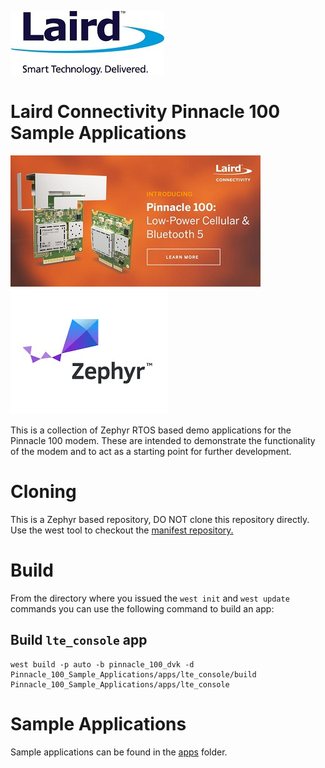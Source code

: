 [![Laird Connectivity](images/Laird_Logo.jpg)](https://www.lairdconnect.com/)
# Laird Connectivity Pinnacle 100 Sample Applications
[![Pinnacle 100](images/Pinnacle_100.jpg)](https://www.lairdconnect.com/wireless-modules/cellular-solutions/pinnacle-100-cellular-modem) [![Zephyr RTOS](images/zephyr.jpg)](https://www.zephyrproject.org/)

This is a collection of Zephyr RTOS based demo applications for the Pinnacle 100 modem. These are intended to demonstrate the functionality of the modem and to act as a starting point for further development.

# Cloning

This is a Zephyr based repository, DO NOT clone this repository directly. Use the west tool to checkout the [manifest repository.](https://github.com/LairdCP/Pinnacle_100_Sample_Applications_Manifest)

# Build

From the directory where you issued the `west init` and `west update` commands you can use the following command to build an app:

## Build `lte_console` app

```
west build -p auto -b pinnacle_100_dvk -d Pinnacle_100_Sample_Applications/apps/lte_console/build Pinnacle_100_Sample_Applications/apps/lte_console
```

# Sample Applications

Sample applications can be found in the [apps](apps/) folder.

